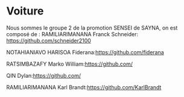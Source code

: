 # Voiture

Nous sommes le groupe 2 de la promotion SENSEI de SAYNA, on est composé de :
  RAMILIARIMANANA Franck Schneider: https://github.com/schneider2100 
  
  NOTAHIANIAVO HARISOA Fiderana:https://github.com/fiderana
  
  RATSIMBAZAFY Marko William:https://github.com/
  
  QIN Dylan:https://github.com/
  
  RAMILIARIMANANA Karl Brandt:https://github.com/KarlBrandt
